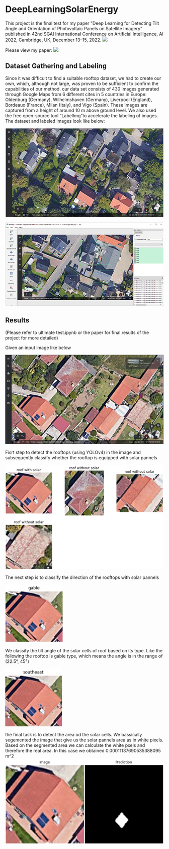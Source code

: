# DeepLearningSolarEnergy
This project is the final test for my paper "Deep Learning for Detecting Tilt Angle and Orientation of Photovoltaic Panels on Satellite Imagery" published in 42nd SGAI International Conference on Artificial Intelligence, AI 2022, Cambridge, UK, December 13–15, 2022. <a href="https://link.springer.com/chapter/10.1007/978-3-031-21441-7_18"><img src="https://img.shields.io/badge/PDF-Link-greenlight"/></a>   

Please view my paper: <a href="DeepLearningSolarEnergy.pdf"><img src="https://img.shields.io/badge/PDF-Paper-red"/></a>  
## Dataset Gathering and Labeling

Since it was difficult to find a suitable rooftop dataset, we had to create our own, which, although not large, was proven to be sufficient to confirm the capabilities of our method. 
our data set consists of 430 images generated through Google Maps from 6 different cites in 5 countries in Europe: Oldenburg (Germany), Wilhelmshaven (Germany), Liverpool (England), Bordeaux (France), Milan (Italy), and Vigo (Spain). These images
are captured from a height of around 10 m above ground level. We also used the free open-source tool “LabelImg”to accelerate the labeling of images. The dataset and labeled images look like below:

![](images/Capture.PNG)

![](images/LabelImg1.PNG)


## Results
(Please refer to ultimate test.ipynb or the paper for final results of the project for more detailed)

Given an input image like below

![](result_images/1.PNG)

Fisrt step to detect the rooftops (using YOLOv4) in the image and subsequently classify whether the rooftop is equipped with solar pannels

![](result_images/2.PNG)

The next step is to classify the direction of the rooftops with solar pannels

![](result_images/3.PNG)

We classify the tilt angle of the solar cells of roof based on its type. Like the following the rooftop is gable type, which means the angle is in the range of (22.5°, 45°)

![](result_images/4.PNG)

the final task is to detect the area od the solar cells. We bassically segemented the image that give us the solar pannels area as in white pixels. Based on the segmented area we can calculate the white pxels and therefore the real area. In this case we obtained 0.00011137690535388095 m^2 
![](result_images/5.PNG)

